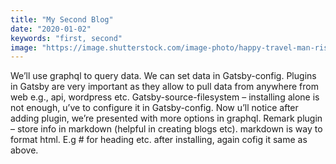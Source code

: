 ```yaml
---
title: "My Second Blog"
date: "2020-01-02"
keywords: "first, second"
image: "https://image.shutterstock.com/image-photo/happy-travel-man-rise-hand-260nw-1203850783.jpg"
---
```


We’ll use graphql to query data. We can set data in Gatsby-config. Plugins in Gatsby are very important as they allow to pull data from anywhere from web e.g., api, wordpress etc.
Gatsby-source-filesystem – installing alone is not enough, u’ve to configure it in Gatsby-config. Now u’ll notice after adding plugin, we’re presented with more options in graphql.
Remark plugin – store info in markdown (helpful in creating blogs etc). markdown is way to format html. E.g # for heading etc. after installing, again cofig it same as above.
